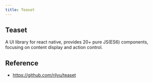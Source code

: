 ```yaml
---
title: Teaset
---
```


## Teaset
A UI library for react native, provides 20+ pure JS(ES6) components, focusing on content display and action control.

## Reference
- https://github.com/rilyu/teaset
